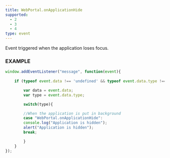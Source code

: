 ```yaml
---
title: WebPortal.onApplicationHide
supported:
  - 2
  - 3
  - 4
type: event
---
```


Event triggered when the application loses focus.

### EXAMPLE

```javascript
window.addEventListener("message", function(event){
	
	if (typeof event.data !== 'undefined' && typeof event.data.type !== 'undefined' ){

	    var data = event.data;
	    var type = event.data.type;

	    switch(type){

		//When the application is put in background    
	    case "WebPortal.onApplicationHide":  
		console.log("Application is hidden");
		alert("Application is hidden");
		break;

	    }
	}
});
```